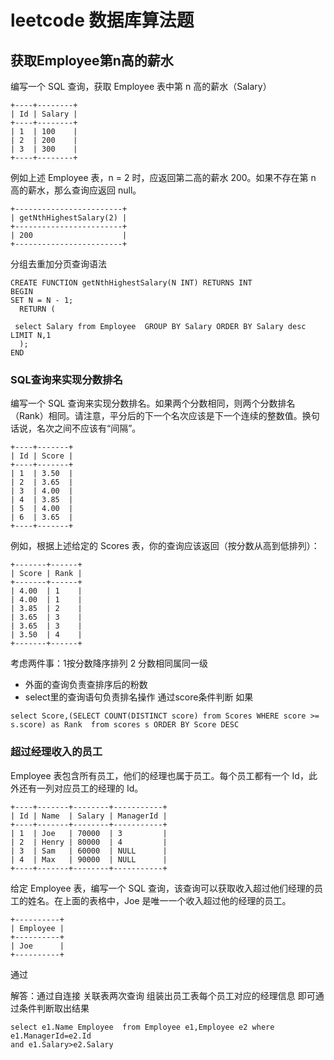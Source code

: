 # leetcode 数据库算法题

##  获取Employee第n高的薪水

编写一个 SQL 查询，获取 Employee 表中第 n 高的薪水（Salary）

```
+----+--------+
| Id | Salary |
+----+--------+
| 1  | 100    |
| 2  | 200    |
| 3  | 300    |
+----+--------+
```
例如上述 Employee 表，n = 2 时，应返回第二高的薪水 200。如果不存在第 n 高的薪水，那么查询应返回 null。
```
+------------------------+
| getNthHighestSalary(2) |
+------------------------+
| 200                    |
+------------------------+
```
分组去重加分页查询语法
```
CREATE FUNCTION getNthHighestSalary(N INT) RETURNS INT
BEGIN
SET N = N - 1;
  RETURN (
      
 select Salary from Employee  GROUP BY Salary ORDER BY Salary desc  LIMIT N,1  
  );
END
```
###  SQL查询来实现分数排名
编写一个 SQL 查询来实现分数排名。如果两个分数相同，则两个分数排名（Rank）相同。请注意，平分后的下一个名次应该是下一个连续的整数值。换句话说，名次之间不应该有“间隔”。
```
+----+-------+
| Id | Score |
+----+-------+
| 1  | 3.50  |
| 2  | 3.65  |
| 3  | 4.00  |
| 4  | 3.85  |
| 5  | 4.00  |
| 6  | 3.65  |
+----+-------+
```
例如，根据上述给定的 Scores 表，你的查询应该返回（按分数从高到低排列）：
```
+-------+------+
| Score | Rank |
+-------+------+
| 4.00  | 1    |
| 4.00  | 1    |
| 3.85  | 2    |
| 3.65  | 3    |
| 3.65  | 3    |
| 3.50  | 4    |
+-------+------+
```
 考虑两件事：1按分数降序排列  2 分数相同属同一级
- 外面的查询负责查排序后的粉数
- select里的查询语句负责排名操作 通过score条件判断 如果
```
select Score,(SELECT COUNT(DISTINCT score) from Scores WHERE score >= s.score) as Rank  from scores s ORDER BY Score DESC 
```

### 超过经理收入的员工

Employee 表包含所有员工，他们的经理也属于员工。每个员工都有一个 Id，此外还有一列对应员工的经理的 Id。
```
+----+-------+--------+-----------+
| Id | Name  | Salary | ManagerId |
+----+-------+--------+-----------+
| 1  | Joe   | 70000  | 3         |
| 2  | Henry | 80000  | 4         |
| 3  | Sam   | 60000  | NULL      |
| 4  | Max   | 90000  | NULL      |
+----+-------+--------+-----------+
```
给定 Employee 表，编写一个 SQL 查询，该查询可以获取收入超过他们经理的员工的姓名。在上面的表格中，Joe 是唯一一个收入超过他的经理的员工。

```
+----------+
| Employee |
+----------+
| Joe      |
+----------+
```
通过




解答：通过自连接 关联表两次查询 组装出员工表每个员工对应的经理信息 即可通过条件判断取出结果
```
select e1.Name Employee  from Employee e1,Employee e2 where e1.ManagerId=e2.Id
and e1.Salary>e2.Salary
```
